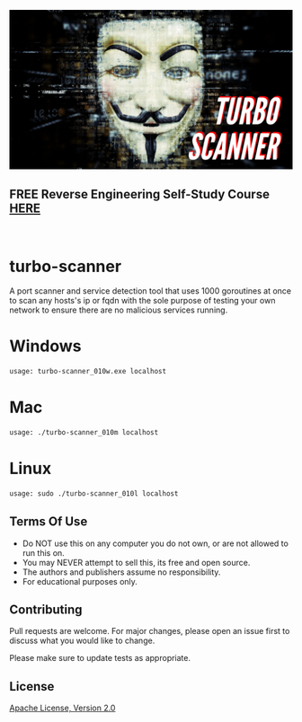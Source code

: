 ![image](https://github.com/mytechnotalent/turbo-scanner/blob/main/turbo-scanner.png?raw=true)

## FREE Reverse Engineering Self-Study Course [HERE](https://github.com/mytechnotalent/Reverse-Engineering-Tutorial)

<br>

# turbo-scanner
A port scanner and service detection tool that uses 1000 goroutines at once to scan any hosts's ip or fqdn with the sole purpose of testing your own network to ensure there are no malicious services running.

# Windows
```bash
usage: turbo-scanner_010w.exe localhost
```

# Mac
```bash
usage: ./turbo-scanner_010m localhost
```

# Linux
```bash
usage: sudo ./turbo-scanner_010l localhost
```

## Terms Of Use
* Do NOT use this on any computer you do not own, or are not allowed to run this on.<br>
* You may NEVER attempt to sell this, its free and open source.<br>
* The authors and publishers assume no responsibility.<br>
* For educational purposes only.

## Contributing
Pull requests are welcome. For major changes, please open an issue first to discuss what you would like to change.

Please make sure to update tests as appropriate.

## License
[Apache License, Version 2.0](https://www.apache.org/licenses/LICENSE-2.0)

